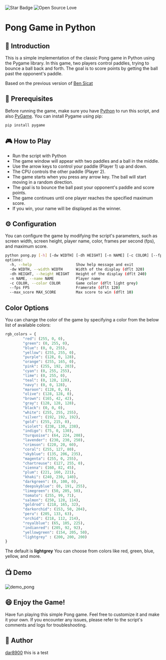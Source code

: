 ![Star Badge](https://img.shields.io/static/v1?label=%F0%9F%8C%9F&message=If%20Useful&style=style=flat&color=BC4E99)
![Open Source Love](https://badges.frapsoft.com/os/v1/open-source.svg?v=103)

# Pong Game in Python

## 🌟 Introduction
This is a simple implementation of the classic Pong game in Python using the Pygame library. In this game, two players control paddles, trying to bounce a ball back and forth. The goal is to score points by getting the ball past the opponent's paddle.

Based on the previous version of [Ben Sicat](https://github.com/Ben-Sicat)

## 📝 Prerequisites
Before running the game, make sure you have [Python](https://www.python.org/downloads/)  to run this script, and also [PyGame](https://www.pygame.org/download.shtml). You can install Pygame using pip:

```bash
pip install pygame
```
## 🎮 How to Play

- Run the script with Python
- The game window will appear with two paddles and a ball in the middle.
- Use the arrow keys to control your paddle (Player 1) up and down.
- The CPU controls the other paddle (Player 2).
- The game starts when you press any arrow key. The ball will start moving in a random direction.
- The goal is to bounce the ball past your opponent's paddle and score points.
- The game continues until one player reaches the specified maximum score.
- If you win, your name will be displayed as the winner.

## ⚙️ Configuration
You can configure the game by modifying the script's parameters, such as screen width, screen height, player name, color, frames per second (fps), and maximum score.

```bash
python pong.py [-h] [-dw WIDTH] [-dh HEIGHT] [-n NAME] [-c COLOR] [--fps FPS] [--max_score MAX_SCORE]
options:
  -h, --help            		Show help message and exit
  -dw WIDTH, --width WIDTH		Width of the display (dflt 320)
  -dh HEIGHT, --height HEIGHT	Height of the display (dflt 240)
  -n NAME, --name NAME  		Player name
  -c COLOR, --color COLOR	  	Game color (dflt light grey)
  --fps FPS             		Framerate (dflt 120)
  --max_score MAX_SCORE         Max score to win (dflt 10)

```

## Color Options
You can change the color of the game by specifying a color from the below list of available colors: 
``` python
rgb_colors = {
		"red": (255, 0, 0),
		"green": (0, 255, 0),
		"blue": (0, 0, 255),
		"yellow": (255, 255, 0),
		"purple": (128, 0, 128),
		"orange": (255, 165, 0),
		"pink": (255, 192, 203),
		"cyan": (0, 255, 255),
		"lime": (0, 255, 0),
		"teal": (0, 128, 128),
		"navy": (0, 0, 128),
		"maroon": (128, 0, 0),
		"olive": (128, 128, 0),
		"brown": (165, 42, 42),
		"gray": (128, 128, 128),
		"black": (0, 0, 0),
		"white": (255, 255, 255),
		"silver": (192, 192, 192),
		"gold": (255, 215, 0),
		"violet": (238, 130, 238),
		"indigo": (75, 0, 130),
		"turquoise": (64, 224, 208),
		"lavender": (230, 230, 250),
		"crimson": (220, 20, 60),
		"coral": (255, 127, 80),
		"skyblue": (135, 206, 235),
		"magenta": (255, 0, 255),
		"chartreuse": (127, 255, 0),
		"sienna": (160, 82, 45),
		"plum": (221, 160, 221),
		"khaki": (240, 230, 140),
		"darkgreen": (0, 100, 0),
		"deepskyblue": (0, 191, 255),
		"limegreen": (50, 205, 50),
		"tomato": (255, 99, 71),
		"salmon": (250, 128, 114),
		"goldrod": (218, 165, 32),
		"darkorchid": (153, 50, 204),
		"peru": (205, 133, 63),
		"orchid": (218, 112, 214),
		"royalblue": (65, 105, 225),
		"indianred": (205, 92, 92),
		"yellowgreen": (154, 205, 50),
		"lightgrey" : (200, 200, 200)
}
```
The default is **lightgrey** You can choose from colors like red, green, blue, yellow, and more.

## 📺 Demo

![demo_pong](https://github.com/dar8900/python-mini-project/assets/37539290/77528c65-900f-4d8c-979e-7fedb780f988)

## 😄 Enjoy the Game!
Have fun playing this simple Pong game. Feel free to customize it and make it your own. If you encounter any issues, please refer to the script's comments and logs for troubleshooting.

## 🤖  Author
[dar8900](https://github.com/dar8900)
this is a test

